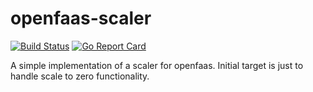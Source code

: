 # openfaas-scaler

[![Build Status](https://app.travis-ci.com/marmotherder/openfaas-scaler.svg?branch=main)](https://app.travis-ci.com/github/marmotherder/openfaas-scaler)
[![Go Report Card](https://goreportcard.com/badge/github.com/marmotherder/openfaas-scaler)](https://goreportcard.com/report/github.com/marmotherder/openfaas-scaler)

A simple implementation of a scaler for openfaas. Initial target is just to handle scale to zero functionality.

